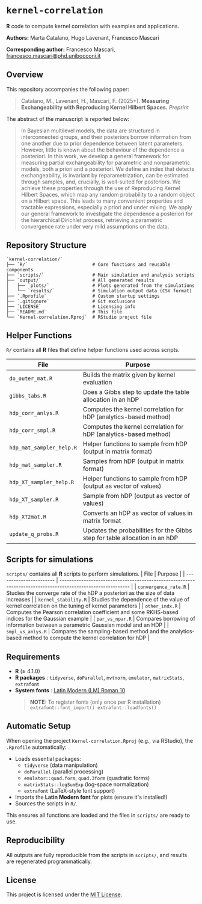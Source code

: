 # `kernel-correlation`

**R** code to compute kernel correlation with examples and applications.

**Authors:** Marta Catalano, Hugo Lavenant, Francesco Mascari

**Corresponding author:** Francesco Mascari, [francesco.mascari@phd.unibocconi.it](mailto:francesco.mascari@phd.unibocconi.it)


## Overview

This repository accompanies the following paper:
> Catalano, M., Lavenant, H., Mascari, F. (2025+). **Measuring Exchangeability with Reproducing Kernel Hilbert Spaces.** *Preprint*

The abstract of the manuscript is reported below:
> In Bayesian multilevel models, the data are structured in interconnected groups, and their posteriors borrow information from one another due to prior dependence between latent parameters. However, little is known about the behaviour of the dependence a posteriori. In this work, we develop a general framework for measuring partial exchangeability for parametric and nonparametric models, both a priori and a posteriori. We define an index that detects exchangeability, is invariant by reparametrization, can be estimated through samples, and, crucially, is well-suited for posteriors. We achieve these properties through the use of Reproducing Kernel Hilbert Spaces, which map any random probability to a random object on a Hilbert space. This leads to many convenient properties and tractable expressions, especially a priori and under mixing. We apply our general framework to investigate the dependence a posteriori for the hierarchical Dirichlet process, retrieving a parametric convergence rate under very mild assumptions on the data.


## Repository Structure

```text
`kernel-correlation/`
├── `R/`                        # Core functions and reusable components
├── `scripts/`                  # Main simulation and analysis scripts
├── `output/`                   # All generated results
│   ├── `plots/`                # Plots generated from the simulations
│   └── `results/`              # Simulation output data (CSV format)
├── `.Rprofile`                 # Custom startup settings
├── `.gitignore`                # Git exclusions
├── `LICENSE`                   # Licensing info
├── `README.md`                 # This file
└── `Kernel-correlation.Rproj`  # RStudio project file
```

## Helper Functions

`R/` contains all **R** files that define helper functions used across scripts.

| File                      | Purpose                                                                     |
| ------------------------- | --------------------------------------------------------------------------- |
| `do_outer_mat.R`          | Builds the matrix given by kernel evaluation                                |
| `gibbs_tabs.R`            | Does a Gibbs step to update the table allocation in an hDP                  |
| `hdp_corr_anlys.R`        | Computes the kernel correlation for hDP (analytics-based method)            |
| `hdp_corr_smpl.R`         | Computes the kernel correlation for hDP (analytics-based method)            |
| `hdp_mat_sampler_help.R`  | Helper functions to sample from hDP (output in matrix format)               |
| `hdp_mat_sampler.R`       | Samples from hDP (output in matrix format)                                  |
| `hdp_XT_sampler_help.R`   | Helper functions to sample from hDP (output as vector of values)            |
| `hdp_XT_sampler.R`        | Sample from hDP (output as vector of values)                                |
| `hdp_XT2mat.R`            | Converts an hDP as vector of values in matrix format                        |
| `update_q_probs.R`        | Updates the probabilities for the Gibbs step for table allocation in an hDP |


## Scripts for simulations

`scripts/` contains all **R** scripts to perform simulations.
| File                    | Purpose                                                                                                     |
| ----------------------- | ----------------------------------------------------------------------------------------------------------- |
| `convergence_rate.R`    | Studies the converge rate of the hDP a posteriori as the size of data increases                             |
| `kernel_stability.R`    | Studies the dependence of the value of kernel correlation on the tuning of kernel parameters                |
| `other_indx.R`          | Computes the Pearson correlation coefficient and some RKHS-based indices for the Gaussian example           |
| `par_vs_npar.R`         | Compares borrowing of information between a parametric Gaussian model and an HDP                            |
| `smpl_vs_anlys.R`       | Compares the sampling-based method and the analytics-based method to compute the kernel correlation for hDP |


## Requirements

- **R** (≥ 4.1.0)
- **R packages** : `tidyverse`, `doParallel`, `mvtnorm`, `emulator`, `matrixStats`, `extrafont`
- **System fonts** : [Latin Modern (LM) Roman 10](https://www.ctan.org/tex-archive/fonts/lm)
    > **NOTE:** To register fonts (only once per R installation)
                ```
                extrafont::font_import()
                extrafont::loadfonts()
                ```


##  Automatic Setup

When opening the project `Kernel-correlation.Rproj` (e.g., via RStudio), the `.Rprofile` automatically:

- Loads essential packages:
  - `tidyverse` (data manipulation)
  - `doParallel` (parallel processing)
  - `emulator::quad.form`, `quad.3form` (quadratic forms)
  - `matrixStats::logSumExp` (log-space normalization)
  - `extrafont` (LaTeX-style font support)
- Imports the **Latin Modern font** for plots (ensure it's installed!)
- Sources the scripts in `R/`.

This ensures all functions are loaded and the files in `scripts/` are ready to use.


## Reproducibility

All outputs are fully reproducible from the scripts in `scripts/`, and results are regenerated programmatically.


## License

This project is licensed under the [MIT License](LICENSE).